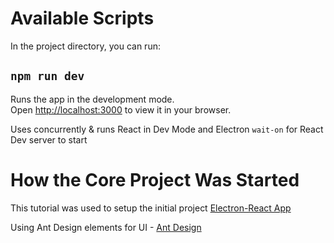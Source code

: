 # Available Scripts

In the project directory, you can run:


## `npm run dev`

Runs the app in the development mode.\
Open [http://localhost:3000](http://localhost:3000) to view it in your browser.

Uses concurrently & runs React in Dev Mode and Electron `wait-on` for React Dev server to start


# How the Core Project Was Started

This tutorial was used to setup the initial project [Electron-React App](https://www.section.io/engineering-education/desktop-application-with-react/)

Using Ant Design elements for UI - [Ant Design](https://ant.design/)